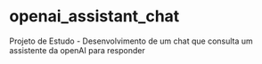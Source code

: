 # openai_assistant_chat
Projeto de Estudo - Desenvolvimento de um chat que consulta um assistente da openAI para responder
